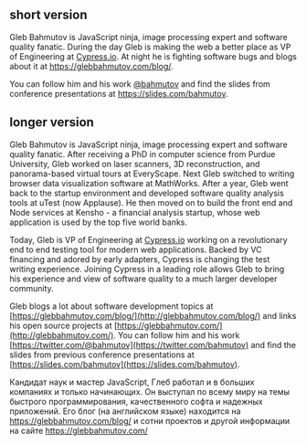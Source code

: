 ## short version

Gleb Bahmutov is JavaScript ninja, image processing expert and software quality fanatic. 
During the day Gleb is making the web a better place as VP of Engineering at [Cypress.io](https://www.cypress.io/). 
At night he is fighting software bugs and blogs about it at https://glebbahmutov.com/blog/.

You can follow him and his work [@bahmutov](https://twitter.com/bahmutov)
and find the slides from conference presentations at https://slides.com/bahmutov.

## longer version

Gleb Bahmutov is JavaScript ninja, image processing expert and software quality fanatic. 
After receiving a PhD in computer science from Purdue University, 
Gleb worked on laser scanners, 3D reconstruction, and panorama-based virtual tours at EveryScape.
Next Gleb switched to writing browser data visualization software at MathWorks. 
After a year, Gleb went back to the startup environment and developed software quality analysis tools at uTest (now Applause). 
He then moved on to build the front end and Node services at Kensho - a financial analysis startup, whose web 
application is used by the top five world banks.

Today, Gleb is VP of Engineering at [Cypress.io](https://www.cypress.io/) 
working on a revolutionary end to end testing tool for modern web applications.
Backed by VC financing and adored by early adapters, Cypress is changing
the test writing experience. Joining Cypress in a leading role allows Gleb to
bring his experience and view of software quality to a much larger developer community.

Gleb blogs a lot about software development topics at [https://glebbahmutov.com/blog/](http://glebbahmutov.com/blog/)
and links his open source projects at [https://glebbahmutov.com/](http://glebbahmutov.com/). 
You can follow him and his work [https://twitter.com/@bahmutov](https://twitter.com/bahmutov) 
and find the slides from previous
conference presentations at [https://slides.com/bahmutov](https://slides.com/bahmutov).

Кандидат наук и мастер JavaScript, Глеб работал и в больших компаниях и только начинающих. 
Он выступал по всему миру на темы быстрого программирования, качественного софта и надежных приложений. 
Его блог (на английском языке) находится на https://glebbahmutov.com/blog/ и сотни проектов и 
другой информации на сайте https://glebbahmutov.com/
